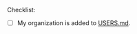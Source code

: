 Checklist:

* [ ] My organization is added to [USERS.md](https://github.com/argoproj/argo/blob/master/USERS.md).

<!--

Please leave your PR in draft if you don't need a review yet. 

To fix failing `CI / Codegen`, run `make codegen`. 

-->
